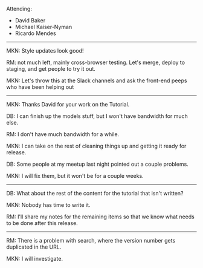 Attending:

* David Baker
* Michael Kaiser-Nyman
* Ricardo Mendes

---

MKN: Style updates look good!

RM: not much left, mainly cross-browser testing. Let's merge, deploy to staging, and get people to try it out.

MKN: Let's throw this at the Slack channels and ask the front-end peeps who have been helping out 

---

MKN: Thanks David for your work on the Tutorial.

DB: I can finish up the models stuff, but I won't have bandwidth for much else.

RM: I don't have much bandwidth for a while.

MKN: I can take on the rest of cleaning things up and getting it ready for release.

DB: Some people at my meetup last night pointed out a couple problems.

MKN: I will fix them, but it won't be for a couple weeks.

---

DB: What about the rest of the content for the tutorial that isn't written?

MKN: Nobody has time to write it.

RM: I'll share my notes for the remaining items so that we know what needs to be done after this release.

---

RM: There is a problem with search, where the version number gets duplicated in the URL.

MKN: I will investigate.

